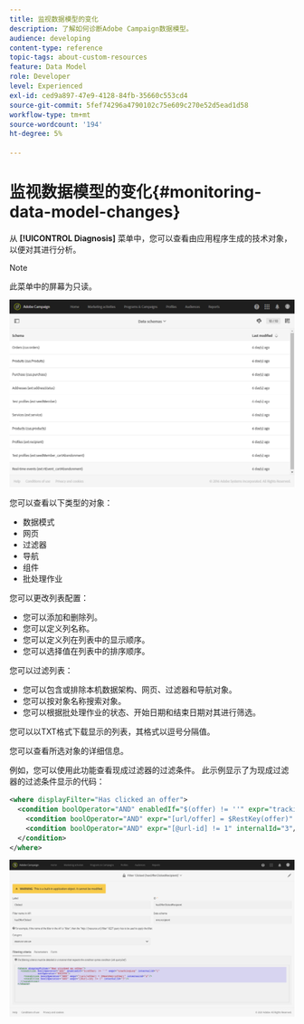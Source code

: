 ```yaml
---
title: 监视数据模型的变化
description: 了解如何诊断Adobe Campaign数据模型。
audience: developing
content-type: reference
topic-tags: about-custom-resources
feature: Data Model
role: Developer
level: Experienced
exl-id: ced9a897-47e9-4128-84fb-35660c553cd4
source-git-commit: 5fef74296a4790102c75e609c270e52d5ead1d58
workflow-type: tm+mt
source-wordcount: '194'
ht-degree: 5%

---
```


# 监视数据模型的变化{#monitoring-data-model-changes}

从 **[!UICONTROL Diagnosis]** 菜单中，您可以查看由应用程序生成的技术对象，以便对其进行分析。

>[!NOTE]
>
>此菜单中的屏幕为只读。

![](assets/diagnostic.png)

您可以查看以下类型的对象：

* 数据模式
* 网页
* 过滤器
* 导航
* 组件
* 批处理作业

您可以更改列表配置：

* 您可以添加和删除列。
* 您可以定义列名称。
* 您可以定义列在列表中的显示顺序。
* 您可以选择值在列表中的排序顺序。

您可以过滤列表：

* 您可以包含或排除本机数据架构、网页、过滤器和导航对象。
* 您可以按对象名称搜索对象。
* 您可以根据批处理作业的状态、开始日期和结束日期对其进行筛选。

您可以以TXT格式下载显示的列表，其格式以逗号分隔值。

您可以查看所选对象的详细信息。

例如，您可以使用此功能查看现成过滤器的过滤条件。 此示例显示了为现成过滤器的过滤条件显示的代码：

```xml
<where displayFilter="Has clicked an offer">
  <condition boolOperator="AND" enabledIf="$(offer) != ''" expr="trackingLog" internalId="1" setOperator="EXISTS">
    <condition boolOperator="AND" expr="[url/offer] = $RestKey(offer)" internalId="2"/>
    <condition boolOperator="AND" expr="[@url-id] != 1" internalId="3"/>
  </condition>
</where>
```

![](assets/diagnosis_filter_criteria.png)